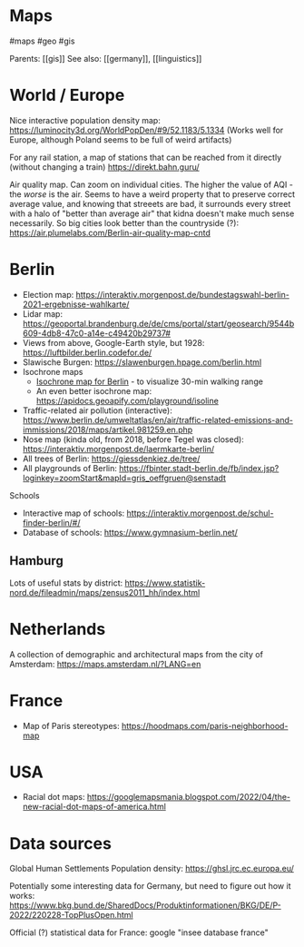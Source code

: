 # Maps

#maps #geo #gis

Parents: [[gis]]
See also: [[germany]], [[linguistics]]

# World / Europe

Nice interactive population density map: https://luminocity3d.org/WorldPopDen/#9/52.1183/5.1334
(Works well for Europe, although Poland seems to be full of weird artifacts)

For any rail station, a map of stations that can be reached from it directly (without changing a train)
https://direkt.bahn.guru/

Air quality map. Can zoom on individual cities. The higher the value of AQI - the _worse_ is the air. Seems to have a weird property that to preserve correct average value, and knowing that streeets are bad, it surrounds every street with a halo of "better than average air" that kidna doesn't make much sense necessarily. So big cities look better than the countryside (?): https://air.plumelabs.com/Berlin-air-quality-map-cntd

# Berlin

* Election map: https://interaktiv.morgenpost.de/bundestagswahl-berlin-2021-ergebnisse-wahlkarte/
* Lidar map: https://geoportal.brandenburg.de/de/cms/portal/start/geosearch/9544b609-4db8-47c0-a14e-c49420b29737#
* Views from above, Google-Earth style, but 1928: https://luftbilder.berlin.codefor.de/
* Slawische Burgen: https://slawenburgen.hpage.com/berlin.html
* Isochrone maps
    * [Isochrone map for Berlin](https://app.traveltime.com/search/0-lng=13.39985&0-tt=60&0-mode=ferry&0-time=d1622138984340&0-title=187%2C%20Brunnenstra%C3%9Fe%2C%20Spandauer%20Vorstadt%2C%20Mitte%2C%20Berlin%2C%2010119%2C%20Germany&0-lat=52.53095) - to visualize 30-min walking range
    * An even better isochrone map: https://apidocs.geoapify.com/playground/isoline
* Traffic-related air pollution (interactive): https://www.berlin.de/umweltatlas/en/air/traffic-related-emissions-and-immissions/2018/maps/artikel.981259.en.php
* Nose map (kinda old, from 2018, before Tegel was closed): https://interaktiv.morgenpost.de/laermkarte-berlin/
* All trees of Berlin: https://giessdenkiez.de/tree/
* All playgrounds of Berlin: https://fbinter.stadt-berlin.de/fb/index.jsp?loginkey=zoomStart&mapId=gris_oeffgruen@senstadt

Schools
* Interactive map of schools: https://interaktiv.morgenpost.de/schul-finder-berlin/#/
* Database of schools: https://www.gymnasium-berlin.net/

## Hamburg

Lots of useful stats by district: https://www.statistik-nord.de/fileadmin/maps/zensus2011_hh/index.html

# Netherlands

A collection of demographic and architectural maps from the city of Amsterdam: https://maps.amsterdam.nl/?LANG=en

# France

* Map of Paris stereotypes: https://hoodmaps.com/paris-neighborhood-map

# USA

* Racial dot maps: https://googlemapsmania.blogspot.com/2022/04/the-new-racial-dot-maps-of-america.html

# Data sources

Global Human Settlements Population density: https://ghsl.jrc.ec.europa.eu/ 

Potentially some interesting data for Germany, but need to figure out how it works: https://www.bkg.bund.de/SharedDocs/Produktinformationen/BKG/DE/P-2022/220228-TopPlusOpen.html

Official (?) statistical data for France: google "insee database france"

